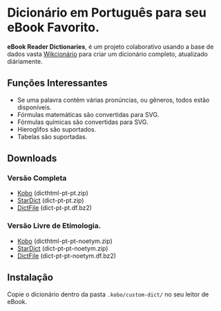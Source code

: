 # Dicionário em Português para seu eBook Favorito.

**eBook Reader Dictionaries**, é um projeto colaborativo usando a base de dados vasta [Wikcionário](https://pt.wiktionary.org/) para criar um dicionário completo, atualizado diáriamente.
## Funções Interessantes

- Se uma palavra contém várias pronúncias, ou gêneros, todos estão disponíveis.
- Fórmulas matemáticas são convertidas para SVG.
- Fórmulas químicas são convertidas para SVG.
- Hieroglifos são suportados.
- Tabelas são suportadas.

## Downloads

### Versão Completa

- [Kobo](https://github.com/BoboTiG/ebook-reader-dict/releases/download/pt/dicthtml-pt-pt.zip) (dicthtml-pt-pt.zip)
- [StarDict](https://github.com/BoboTiG/ebook-reader-dict/releases/download/pt/dict-pt-pt.zip) (dict-pt-pt.zip)
- [DictFile](https://github.com/BoboTiG/ebook-reader-dict/releases/download/pt/dict-pt-pt.df.bz2) (dict-pt-pt.df.bz2)

### Versão Livre de Etimologia.

- [Kobo](https://github.com/BoboTiG/ebook-reader-dict/releases/download/pt/dicthtml-pt-pt-noetym.zip) (dicthtml-pt-pt-noetym.zip)
- [StarDict](https://github.com/BoboTiG/ebook-reader-dict/releases/download/pt/dict-pt-pt-noetym.zip) (dict-pt-pt-noetym.zip)
- [DictFile](https://github.com/BoboTiG/ebook-reader-dict/releases/download/pt/dict-pt-pt-noetym.df.bz2) (dict-pt-pt-noetym.df.bz2)

## Instalação

Copie o dicionário dentro da pasta `.kobo/custom-dict/` no seu leitor de eBook.
